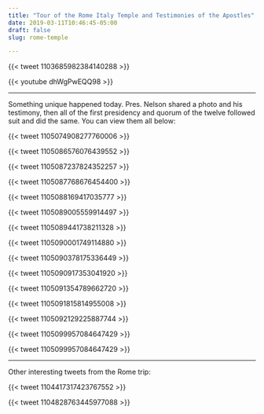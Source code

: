 ```yaml
---
title: "Tour of the Rome Italy Temple and Testimonies of the Apostles"
date: 2019-03-11T10:46:45-05:00
draft: false
slug: rome-temple

---
```


{{< tweet 1103685982384140288 >}}

{{< youtube dhWgPwEQQ98 >}}

---

Something unique happened today. Pres. Nelson shared a photo and his testimony, then all of the first presidency and quorum of the twelve followed suit and did the same. You can view them all below:

{{< tweet 1105074908277760006 >}}

{{< tweet 1105086576076439552 >}}

{{< tweet 1105087237824352257 >}}

{{< tweet 1105087768676454400 >}}

{{< tweet 1105088169417035777 >}}

{{< tweet 1105089005559914497 >}}

{{< tweet 1105089441738211328 >}}

{{< tweet 1105090001749114880 >}}

{{< tweet 1105090378175336449 >}}

{{< tweet 1105090917353041920 >}}

{{< tweet 1105091354789662720 >}}

{{< tweet 1105091815814955008 >}}

{{< tweet 1105092129225887744 >}}

{{< tweet 1105099957084647429 >}}

{{< tweet 1105099957084647429 >}}

---

Other interesting tweets from the Rome trip:

{{< tweet 1104417317423767552 >}}

{{< tweet 1104828763445977088 >}}